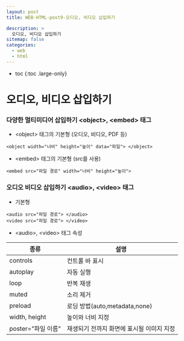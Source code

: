 ```yaml
---
layout: post
title: WEB-HTML-post9-오디오, 비디오 삽입하기

description: >
  오디오, 비디오 삽입하기
sitemap: false
categories:
  - web
  - html
---
```


* toc
{:toc .large-only}

# 오디오, 비디오 삽입하기

### 다양한 멀티미디어 삽입하기 \<object>, \<embed> 태그

- \<object> 태그의 기본형 (오디오, 비디오, PDF 등)


~~~
<object width="너비" height="높이" data="파일"> </object>
~~~

- \<embed> 태그의 기본형 (src를 사용)

~~~
<embed src="파일 경로" width="너비" height="높이">
~~~

### 오디오 비디오 삽입하기 \<audio>, \<video> 태그

- 기본형

~~~
<audio src="파일 경로"> </audio>
<video src="파일 경로"> </video>
~~~

- \<audio>, \<video> 태그 속성

|종류|설명|
|---|---|
|controls|컨트롤 바 표시
|autoplay|자동 실행|
|loop|반복 재생|
|muted|소리 제거|
|preload|로딩 방법(auto,metadata,none)
|width, height| 높이와 너비 지정
|poster="파일 이름"|재생되기 전까지 화면에 표시될 이미지 지정
